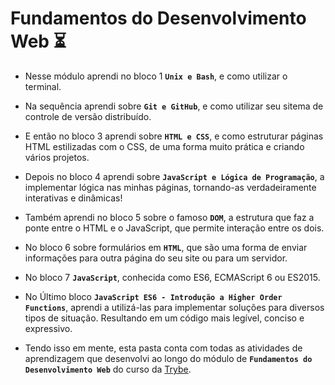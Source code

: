# Fundamentos do Desenvolvimento Web :hourglass_flowing_sand:

- Nesse módulo aprendi no bloco 1 <strong>`Unix e Bash`</strong>, e como utilizar o terminal. 
- Na sequência aprendi sobre <strong>`Git e GitHub`</strong>, e como utilizar seu sitema de controle de versão distribuído.
- E então no bloco 3 aprendi sobre <strong>`HTML e CSS`</strong>, e como estruturar páginas HTML estilizadas com o CSS, de uma forma muito prática e criando vários projetos. 
- Depois no bloco 4 aprendi sobre <strong>`JavaScript e Lógica de Programação`</strong>, a implementar lógica nas minhas páginas, tornando-as verdadeiramente interativas e dinâmicas! 
- Também aprendi no bloco 5 sobre o famoso <strong>`DOM`</strong>, a estrutura que faz a ponte entre o HTML e o JavaScript, que permite interação entre os dois. 
- No bloco 6 sobre formulários em <strong>`HTML`</strong>, que são uma forma de enviar informações para outra página do seu site ou para um servidor. 
- No bloco 7 <strong>`JavaScript`</strong>, conhecida como ES6, ECMAScript 6 ou ES2015. 
- No Último bloco <strong>`JavaScript ES6 - Introdução a Higher Order Functions`</strong>, aprendi a utilizá-las para implementar soluções para diversos tipos de situação. Resultando em um código mais legível, conciso e expressivo.

- Tendo isso em mente, esta pasta conta com todas as atividades de aprendizagem que desenvolvi ao longo do módulo de <strong>`Fundamentos do Desenvolvimento Web`</strong> do curso da [Trybe](https://www.betrybe.com/).
